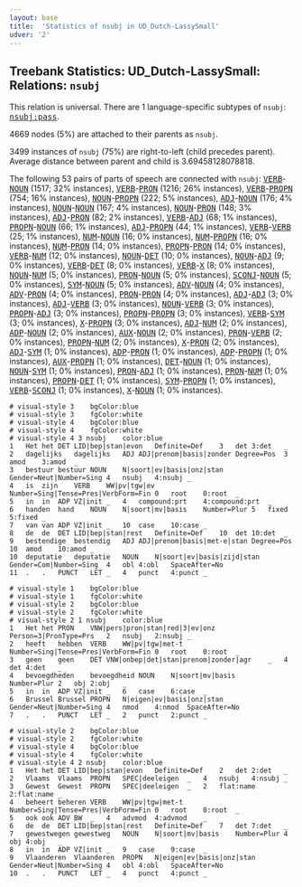```yaml
---
layout: base
title:  'Statistics of nsubj in UD_Dutch-LassySmall'
udver: '2'
---
```


## Treebank Statistics: UD_Dutch-LassySmall: Relations: `nsubj`

This relation is universal.
There are 1 language-specific subtypes of `nsubj`: <tt><a href="nl_lassysmall-dep-nsubj-pass.html">nsubj:pass</a></tt>.

4669 nodes (5%) are attached to their parents as `nsubj`.

3499 instances of `nsubj` (75%) are right-to-left (child precedes parent).
Average distance between parent and child is 3.69458128078818.

The following 53 pairs of parts of speech are connected with `nsubj`: <tt><a href="nl_lassysmall-pos-VERB.html">VERB</a></tt>-<tt><a href="nl_lassysmall-pos-NOUN.html">NOUN</a></tt> (1517; 32% instances), <tt><a href="nl_lassysmall-pos-VERB.html">VERB</a></tt>-<tt><a href="nl_lassysmall-pos-PRON.html">PRON</a></tt> (1216; 26% instances), <tt><a href="nl_lassysmall-pos-VERB.html">VERB</a></tt>-<tt><a href="nl_lassysmall-pos-PROPN.html">PROPN</a></tt> (754; 16% instances), <tt><a href="nl_lassysmall-pos-NOUN.html">NOUN</a></tt>-<tt><a href="nl_lassysmall-pos-PROPN.html">PROPN</a></tt> (222; 5% instances), <tt><a href="nl_lassysmall-pos-ADJ.html">ADJ</a></tt>-<tt><a href="nl_lassysmall-pos-NOUN.html">NOUN</a></tt> (176; 4% instances), <tt><a href="nl_lassysmall-pos-NOUN.html">NOUN</a></tt>-<tt><a href="nl_lassysmall-pos-NOUN.html">NOUN</a></tt> (167; 4% instances), <tt><a href="nl_lassysmall-pos-NOUN.html">NOUN</a></tt>-<tt><a href="nl_lassysmall-pos-PRON.html">PRON</a></tt> (148; 3% instances), <tt><a href="nl_lassysmall-pos-ADJ.html">ADJ</a></tt>-<tt><a href="nl_lassysmall-pos-PRON.html">PRON</a></tt> (82; 2% instances), <tt><a href="nl_lassysmall-pos-VERB.html">VERB</a></tt>-<tt><a href="nl_lassysmall-pos-ADJ.html">ADJ</a></tt> (68; 1% instances), <tt><a href="nl_lassysmall-pos-PROPN.html">PROPN</a></tt>-<tt><a href="nl_lassysmall-pos-NOUN.html">NOUN</a></tt> (66; 1% instances), <tt><a href="nl_lassysmall-pos-ADJ.html">ADJ</a></tt>-<tt><a href="nl_lassysmall-pos-PROPN.html">PROPN</a></tt> (44; 1% instances), <tt><a href="nl_lassysmall-pos-VERB.html">VERB</a></tt>-<tt><a href="nl_lassysmall-pos-VERB.html">VERB</a></tt> (25; 1% instances), <tt><a href="nl_lassysmall-pos-NUM.html">NUM</a></tt>-<tt><a href="nl_lassysmall-pos-NOUN.html">NOUN</a></tt> (16; 0% instances), <tt><a href="nl_lassysmall-pos-NUM.html">NUM</a></tt>-<tt><a href="nl_lassysmall-pos-PROPN.html">PROPN</a></tt> (16; 0% instances), <tt><a href="nl_lassysmall-pos-NUM.html">NUM</a></tt>-<tt><a href="nl_lassysmall-pos-PRON.html">PRON</a></tt> (14; 0% instances), <tt><a href="nl_lassysmall-pos-PROPN.html">PROPN</a></tt>-<tt><a href="nl_lassysmall-pos-PRON.html">PRON</a></tt> (14; 0% instances), <tt><a href="nl_lassysmall-pos-VERB.html">VERB</a></tt>-<tt><a href="nl_lassysmall-pos-NUM.html">NUM</a></tt> (12; 0% instances), <tt><a href="nl_lassysmall-pos-NOUN.html">NOUN</a></tt>-<tt><a href="nl_lassysmall-pos-DET.html">DET</a></tt> (10; 0% instances), <tt><a href="nl_lassysmall-pos-NOUN.html">NOUN</a></tt>-<tt><a href="nl_lassysmall-pos-ADJ.html">ADJ</a></tt> (9; 0% instances), <tt><a href="nl_lassysmall-pos-VERB.html">VERB</a></tt>-<tt><a href="nl_lassysmall-pos-DET.html">DET</a></tt> (8; 0% instances), <tt><a href="nl_lassysmall-pos-VERB.html">VERB</a></tt>-<tt><a href="nl_lassysmall-pos-X.html">X</a></tt> (8; 0% instances), <tt><a href="nl_lassysmall-pos-NOUN.html">NOUN</a></tt>-<tt><a href="nl_lassysmall-pos-NUM.html">NUM</a></tt> (5; 0% instances), <tt><a href="nl_lassysmall-pos-PRON.html">PRON</a></tt>-<tt><a href="nl_lassysmall-pos-NOUN.html">NOUN</a></tt> (5; 0% instances), <tt><a href="nl_lassysmall-pos-SCONJ.html">SCONJ</a></tt>-<tt><a href="nl_lassysmall-pos-NOUN.html">NOUN</a></tt> (5; 0% instances), <tt><a href="nl_lassysmall-pos-SYM.html">SYM</a></tt>-<tt><a href="nl_lassysmall-pos-NOUN.html">NOUN</a></tt> (5; 0% instances), <tt><a href="nl_lassysmall-pos-ADV.html">ADV</a></tt>-<tt><a href="nl_lassysmall-pos-NOUN.html">NOUN</a></tt> (4; 0% instances), <tt><a href="nl_lassysmall-pos-ADV.html">ADV</a></tt>-<tt><a href="nl_lassysmall-pos-PRON.html">PRON</a></tt> (4; 0% instances), <tt><a href="nl_lassysmall-pos-PRON.html">PRON</a></tt>-<tt><a href="nl_lassysmall-pos-PRON.html">PRON</a></tt> (4; 0% instances), <tt><a href="nl_lassysmall-pos-ADJ.html">ADJ</a></tt>-<tt><a href="nl_lassysmall-pos-ADJ.html">ADJ</a></tt> (3; 0% instances), <tt><a href="nl_lassysmall-pos-ADJ.html">ADJ</a></tt>-<tt><a href="nl_lassysmall-pos-VERB.html">VERB</a></tt> (3; 0% instances), <tt><a href="nl_lassysmall-pos-NOUN.html">NOUN</a></tt>-<tt><a href="nl_lassysmall-pos-VERB.html">VERB</a></tt> (3; 0% instances), <tt><a href="nl_lassysmall-pos-PROPN.html">PROPN</a></tt>-<tt><a href="nl_lassysmall-pos-ADJ.html">ADJ</a></tt> (3; 0% instances), <tt><a href="nl_lassysmall-pos-PROPN.html">PROPN</a></tt>-<tt><a href="nl_lassysmall-pos-PROPN.html">PROPN</a></tt> (3; 0% instances), <tt><a href="nl_lassysmall-pos-VERB.html">VERB</a></tt>-<tt><a href="nl_lassysmall-pos-SYM.html">SYM</a></tt> (3; 0% instances), <tt><a href="nl_lassysmall-pos-X.html">X</a></tt>-<tt><a href="nl_lassysmall-pos-PROPN.html">PROPN</a></tt> (3; 0% instances), <tt><a href="nl_lassysmall-pos-ADJ.html">ADJ</a></tt>-<tt><a href="nl_lassysmall-pos-NUM.html">NUM</a></tt> (2; 0% instances), <tt><a href="nl_lassysmall-pos-ADP.html">ADP</a></tt>-<tt><a href="nl_lassysmall-pos-NOUN.html">NOUN</a></tt> (2; 0% instances), <tt><a href="nl_lassysmall-pos-AUX.html">AUX</a></tt>-<tt><a href="nl_lassysmall-pos-NOUN.html">NOUN</a></tt> (2; 0% instances), <tt><a href="nl_lassysmall-pos-PRON.html">PRON</a></tt>-<tt><a href="nl_lassysmall-pos-VERB.html">VERB</a></tt> (2; 0% instances), <tt><a href="nl_lassysmall-pos-PROPN.html">PROPN</a></tt>-<tt><a href="nl_lassysmall-pos-NUM.html">NUM</a></tt> (2; 0% instances), <tt><a href="nl_lassysmall-pos-X.html">X</a></tt>-<tt><a href="nl_lassysmall-pos-PRON.html">PRON</a></tt> (2; 0% instances), <tt><a href="nl_lassysmall-pos-ADJ.html">ADJ</a></tt>-<tt><a href="nl_lassysmall-pos-SYM.html">SYM</a></tt> (1; 0% instances), <tt><a href="nl_lassysmall-pos-ADP.html">ADP</a></tt>-<tt><a href="nl_lassysmall-pos-PRON.html">PRON</a></tt> (1; 0% instances), <tt><a href="nl_lassysmall-pos-ADP.html">ADP</a></tt>-<tt><a href="nl_lassysmall-pos-PROPN.html">PROPN</a></tt> (1; 0% instances), <tt><a href="nl_lassysmall-pos-AUX.html">AUX</a></tt>-<tt><a href="nl_lassysmall-pos-PROPN.html">PROPN</a></tt> (1; 0% instances), <tt><a href="nl_lassysmall-pos-DET.html">DET</a></tt>-<tt><a href="nl_lassysmall-pos-NOUN.html">NOUN</a></tt> (1; 0% instances), <tt><a href="nl_lassysmall-pos-NOUN.html">NOUN</a></tt>-<tt><a href="nl_lassysmall-pos-SYM.html">SYM</a></tt> (1; 0% instances), <tt><a href="nl_lassysmall-pos-PRON.html">PRON</a></tt>-<tt><a href="nl_lassysmall-pos-ADJ.html">ADJ</a></tt> (1; 0% instances), <tt><a href="nl_lassysmall-pos-PRON.html">PRON</a></tt>-<tt><a href="nl_lassysmall-pos-NUM.html">NUM</a></tt> (1; 0% instances), <tt><a href="nl_lassysmall-pos-PROPN.html">PROPN</a></tt>-<tt><a href="nl_lassysmall-pos-DET.html">DET</a></tt> (1; 0% instances), <tt><a href="nl_lassysmall-pos-SYM.html">SYM</a></tt>-<tt><a href="nl_lassysmall-pos-PROPN.html">PROPN</a></tt> (1; 0% instances), <tt><a href="nl_lassysmall-pos-VERB.html">VERB</a></tt>-<tt><a href="nl_lassysmall-pos-SCONJ.html">SCONJ</a></tt> (1; 0% instances), <tt><a href="nl_lassysmall-pos-X.html">X</a></tt>-<tt><a href="nl_lassysmall-pos-NOUN.html">NOUN</a></tt> (1; 0% instances).


~~~ conllu
# visual-style 3	bgColor:blue
# visual-style 3	fgColor:white
# visual-style 4	bgColor:blue
# visual-style 4	fgColor:white
# visual-style 4 3 nsubj	color:blue
1	Het	het	DET	LID|bep|stan|evon	Definite=Def	3	det	3:det	_
2	dagelijks	dagelijks	ADJ	ADJ|prenom|basis|zonder	Degree=Pos	3	amod	3:amod	_
3	bestuur	bestuur	NOUN	N|soort|ev|basis|onz|stan	Gender=Neut|Number=Sing	4	nsubj	4:nsubj	_
4	is	zijn	VERB	WW|pv|tgw|ev	Number=Sing|Tense=Pres|VerbForm=Fin	0	root	0:root	_
5	in	in	ADP	VZ|init	_	4	compound:prt	4:compound:prt	_
6	handen	hand	NOUN	N|soort|mv|basis	Number=Plur	5	fixed	5:fixed	_
7	van	van	ADP	VZ|init	_	10	case	10:case	_
8	de	de	DET	LID|bep|stan|rest	Definite=Def	10	det	10:det	_
9	bestendige	bestendig	ADJ	ADJ|prenom|basis|met-e|stan	Degree=Pos	10	amod	10:amod	_
10	deputatie	deputatie	NOUN	N|soort|ev|basis|zijd|stan	Gender=Com|Number=Sing	4	obl	4:obl	SpaceAfter=No
11	.	.	PUNCT	LET	_	4	punct	4:punct	_

~~~


~~~ conllu
# visual-style 1	bgColor:blue
# visual-style 1	fgColor:white
# visual-style 2	bgColor:blue
# visual-style 2	fgColor:white
# visual-style 2 1 nsubj	color:blue
1	Het	het	PRON	VNW|pers|pron|stan|red|3|ev|onz	Person=3|PronType=Prs	2	nsubj	2:nsubj	_
2	heeft	hebben	VERB	WW|pv|tgw|met-t	Number=Sing|Tense=Pres|VerbForm=Fin	0	root	0:root	_
3	geen	geen	DET	VNW|onbep|det|stan|prenom|zonder|agr	_	4	det	4:det	_
4	bevoegdheden	bevoegdheid	NOUN	N|soort|mv|basis	Number=Plur	2	obj	2:obj	_
5	in	in	ADP	VZ|init	_	6	case	6:case	_
6	Brussel	Brussel	PROPN	N|eigen|ev|basis|onz|stan	Gender=Neut|Number=Sing	4	nmod	4:nmod	SpaceAfter=No
7	.	.	PUNCT	LET	_	2	punct	2:punct	_

~~~


~~~ conllu
# visual-style 2	bgColor:blue
# visual-style 2	fgColor:white
# visual-style 4	bgColor:blue
# visual-style 4	fgColor:white
# visual-style 4 2 nsubj	color:blue
1	Het	het	DET	LID|bep|stan|evon	Definite=Def	2	det	2:det	_
2	Vlaams	Vlaams	PROPN	SPEC|deeleigen	_	4	nsubj	4:nsubj	_
3	Gewest	Gewest	PROPN	SPEC|deeleigen	_	2	flat:name	2:flat:name	_
4	beheert	beheren	VERB	WW|pv|tgw|met-t	Number=Sing|Tense=Pres|VerbForm=Fin	0	root	0:root	_
5	ook	ook	ADV	BW	_	4	advmod	4:advmod	_
6	de	de	DET	LID|bep|stan|rest	Definite=Def	7	det	7:det	_
7	gewestwegen	gewestweg	NOUN	N|soort|mv|basis	Number=Plur	4	obj	4:obj	_
8	in	in	ADP	VZ|init	_	9	case	9:case	_
9	Vlaanderen	Vlaanderen	PROPN	N|eigen|ev|basis|onz|stan	Gender=Neut|Number=Sing	4	obl	4:obl	SpaceAfter=No
10	.	.	PUNCT	LET	_	4	punct	4:punct	_

~~~


